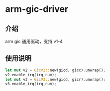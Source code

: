 # arm-gic-driver

## 介绍

arm gic 通用驱动，支持 v1-4

## 使用说明

```rust
let mut v2 = GicV2::new(gicd, gicc).unwrap();
v2.enable_irq(irq_num);
let mut v3 = GicV3::new(gicd, gicr).unwrap();
v3.enable_irq(irq_num);
```
